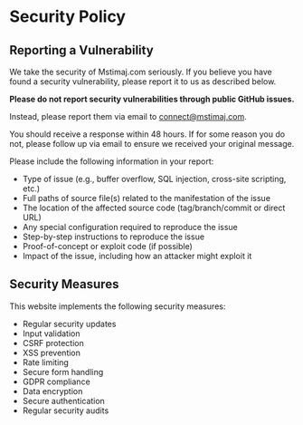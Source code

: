 # Security Policy

## Reporting a Vulnerability

We take the security of Mstimaj.com seriously. If you believe you have found a security vulnerability, please report it to us as described below.

**Please do not report security vulnerabilities through public GitHub issues.**

Instead, please report them via email to connect@mstimaj.com.

You should receive a response within 48 hours. If for some reason you do not, please follow up via email to ensure we received your original message.

Please include the following information in your report:
- Type of issue (e.g., buffer overflow, SQL injection, cross-site scripting, etc.)
- Full paths of source file(s) related to the manifestation of the issue
- The location of the affected source code (tag/branch/commit or direct URL)
- Any special configuration required to reproduce the issue
- Step-by-step instructions to reproduce the issue
- Proof-of-concept or exploit code (if possible)
- Impact of the issue, including how an attacker might exploit it

## Security Measures

This website implements the following security measures:
- Regular security updates
- Input validation
- CSRF protection
- XSS prevention
- Rate limiting
- Secure form handling
- GDPR compliance
- Data encryption
- Secure authentication
- Regular security audits 